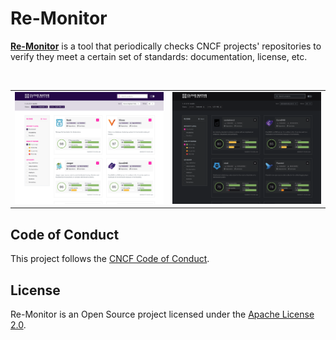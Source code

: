 # Re-Monitor

[**Re-Monitor**](https://demo.re-monitor.io) is a tool that periodically checks CNCF projects' repositories to verify they meet a certain set of standards: documentation, license, etc.

<br/>
<table>
    <tr>
        <td width="50%"><img src="docs/screenshots/search-light.png?raw=true"></td>
        <td width="50%"><img src="docs/screenshots/search-dark.png?raw=true"></td>
    </tr>
</table>

## Code of Conduct

This project follows the [CNCF Code of Conduct](https://github.com/cncf/foundation/blob/master/code-of-conduct.md).

## License

Re-Monitor is an Open Source project licensed under the [Apache License 2.0](https://www.apache.org/licenses/LICENSE-2.0).
